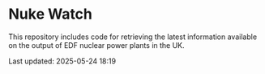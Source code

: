# Nuke Watch

This repository includes code for retrieving the latest information available on the output of EDF nuclear power plants in the UK.

Last updated: 2025-05-24 18:19